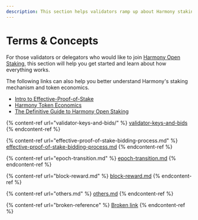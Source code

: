 ```yaml
---
description: This section helps validators ramp up about Harmony staking
---
```


# Terms & Concepts

For those validators or delegators who would like to join [Harmony Open Staking](http://staking.harmony.one), this section will help you get started and learn about how everything works. 

The following links can also help you better understand Harmony's staking mechanism and token economics.

* [Intro to Effective-Proof-of-Stake](https://medium.com/harmony-one/introducing-harmonys-effective-proof-of-stake-epos-2d39b4b8d58)
* [Harmony Token Economics](https://medium.com/harmony-one/harmonys-new-tokenomics-bcdac0db60d7)
* [The Definitive Guide to Harmony Open Staking](https://medium.com/harmony-one/the-definitive-guide-to-harmony-open-staking-6c78976a7d63)



{% content-ref url="validator-keys-and-bids/" %}
[validator-keys-and-bids](validator-keys-and-bids/)
{% endcontent-ref %}

{% content-ref url="effective-proof-of-stake-bidding-process.md" %}
[effective-proof-of-stake-bidding-process.md](effective-proof-of-stake-bidding-process.md)
{% endcontent-ref %}

{% content-ref url="epoch-transition.md" %}
[epoch-transition.md](epoch-transition.md)
{% endcontent-ref %}

{% content-ref url="block-reward.md" %}
[block-reward.md](block-reward.md)
{% endcontent-ref %}

{% content-ref url="others.md" %}
[others.md](others.md)
{% endcontent-ref %}

{% content-ref url="broken-reference" %}
[Broken link](broken-reference)
{% endcontent-ref %}

